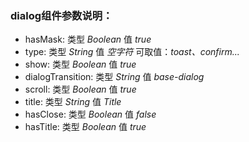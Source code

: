 ### dialog组件参数说明：
- hasMask:  类型  _Boolean_  值   _true_
- type:  类型  _String_  值   _空字符_    可取值：_toast、confirm..._
- show:  类型  _Boolean_  值   _true_
- dialogTransition:  类型  _String_  值   _base-dialog_
- scroll:   类型  _Boolean_  值   _true_
- title:  类型  _String_  值   _Title_
- hasClose:   类型  _Boolean_  值   _false_
- hasTitle:   类型  _Boolean_  值   _true_